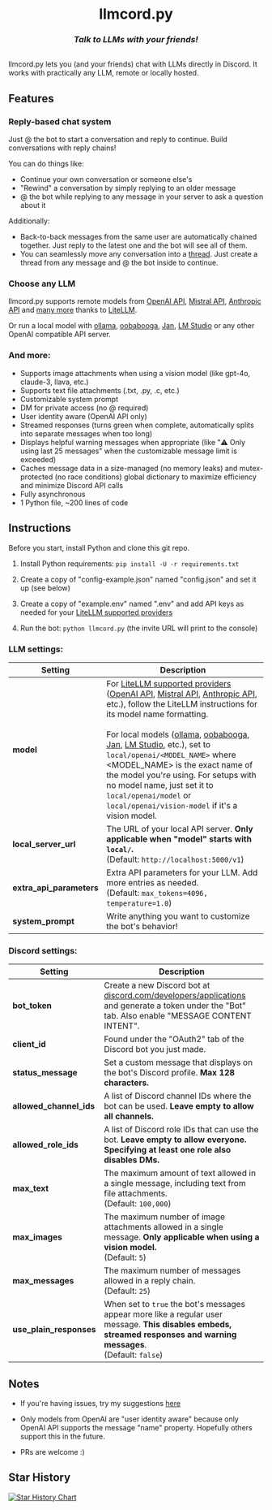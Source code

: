 <h1 align="center">
  llmcord.py
</h1>

<h3 align="center"><i>
  Talk to LLMs with your friends!
</i></h3>

<p align="center">
  <img src="https://github.com/jakobdylanc/discord-llm-chatbot/assets/38699060/789d49fe-ef5c-470e-b60e-48ac03057443" alt="">
</p>

llmcord.py lets you (and your friends) chat with LLMs directly in Discord. It works with practically any LLM, remote or locally hosted.

## Features
### Reply-based chat system
Just @ the bot to start a conversation and reply to continue. Build conversations with reply chains!

You can do things like:
- Continue your own conversation or someone else's
- "Rewind" a conversation by simply replying to an older message
- @ the bot while replying to any message in your server to ask a question about it

Additionally:
- Back-to-back messages from the same user are automatically chained together. Just reply to the latest one and the bot will see all of them.
- You can seamlessly move any conversation into a [thread](https://support.discord.com/hc/en-us/articles/4403205878423-Threads-FAQ). Just create a thread from any message and @ the bot inside to continue.

### Choose any LLM
llmcord.py supports remote models from [OpenAI API](https://platform.openai.com/docs/models), [Mistral API](https://docs.mistral.ai/platform/endpoints), [Anthropic API](https://docs.anthropic.com/claude/docs/models-overview) and [many more](https://docs.litellm.ai/docs/providers) thanks to [LiteLLM](https://github.com/BerriAI/litellm).

Or run a local model with [ollama](https://ollama.com), [oobabooga](https://github.com/oobabooga/text-generation-webui), [Jan](https://jan.ai), [LM Studio](https://lmstudio.ai) or any other OpenAI compatible API server.

### And more:
- Supports image attachments when using a vision model (like gpt-4o, claude-3, llava, etc.)
- Supports text file attachments (.txt, .py, .c, etc.)
- Customizable system prompt
- DM for private access (no @ required)
- User identity aware (OpenAI API only)
- Streamed responses (turns green when complete, automatically splits into separate messages when too long)
- Displays helpful warning messages when appropriate (like "⚠️ Only using last 25 messages" when the customizable message limit is exceeded)
- Caches message data in a size-managed (no memory leaks) and mutex-protected (no race conditions) global dictionary to maximize efficiency and minimize Discord API calls
- Fully asynchronous
- 1 Python file, ~200 lines of code

## Instructions
Before you start, install Python and clone this git repo.

1. Install Python requirements: `pip install -U -r requirements.txt`

2. Create a copy of "config-example.json" named "config.json" and set it up (see below)

3. Create a copy of "example.env" named ".env" and add API keys as needed for your [LiteLLM supported providers](https://docs.litellm.ai/docs/providers)

4. Run the bot: `python llmcord.py` (the invite URL will print to the console)

### LLM settings:

| Setting | Description |
| --- | --- |
| **model** | For [LiteLLM supported providers](https://docs.litellm.ai/docs/providers) ([OpenAI API](https://docs.litellm.ai/docs/providers/openai), [Mistral API](https://docs.litellm.ai/docs/providers/mistral), [Anthropic API](https://docs.litellm.ai/docs/providers/anthropic), etc.), follow the LiteLLM instructions for its model name formatting.<br /><br />For local models ([ollama](https://docs.litellm.ai/docs/providers/ollama), [oobabooga](https://github.com/oobabooga/text-generation-webui), [Jan](https://jan.ai), [LM Studio](https://lmstudio.ai), etc.), set to `local/openai/<MODEL_NAME>` where <MODEL_NAME> is the exact name of the model you're using. For setups with no model name, just set it to `local/openai/model` or `local/openai/vision-model` if it's a vision model. |
| **local_server_url** | The URL of your local API server. **Only applicable when "model" starts with `local/`.**<br />(Default: `http://localhost:5000/v1`) |
| **extra_api_parameters** | Extra API parameters for your LLM. Add more entries as needed.<br />(Default: `max_tokens=4096, temperature=1.0`) |
| **system_prompt** | Write anything you want to customize the bot's behavior! |

### Discord settings:

| Setting | Description |
| --- | --- |
| **bot_token** | Create a new Discord bot at [discord.com/developers/applications](https://discord.com/developers/applications) and generate a token under the "Bot" tab. Also enable "MESSAGE CONTENT INTENT". |
| **client_id** | Found under the "OAuth2" tab of the Discord bot you just made. |
| **status_message** | Set a custom message that displays on the bot's Discord profile. **Max 128 characters.** |
| **allowed_channel_ids** | A list of Discord channel IDs where the bot can be used. **Leave empty to allow all channels.** |
| **allowed_role_ids** | A list of Discord role IDs that can use the bot. **Leave empty to allow everyone. Specifying at least one role also disables DMs.** |
| **max_text** | The maximum amount of text allowed in a single message, including text from file attachments.<br />(Default: `100,000`) |
| **max_images** | The maximum number of image attachments allowed in a single message. **Only applicable when using a vision model.**<br />(Default: `5`) |
| **max_messages** | The maximum number of messages allowed in a reply chain.<br />(Default: `25`) |
| **use_plain_responses** | When set to `true` the bot's messages appear more like a regular user message. **This disables embeds, streamed responses and warning messages**.<br />(Default: `false`) |

## Notes
- If you're having issues, try my suggestions [here](https://github.com/jakobdylanc/discord-llm-chatbot/issues/19)

- Only models from OpenAI are "user identity aware" because only OpenAI API supports the message "name" property. Hopefully others support this in the future.

- PRs are welcome :)

## Star History
<a href="https://star-history.com/#jakobdylanc/discord-llm-chatbot&Date">
  <picture>
    <source media="(prefers-color-scheme: dark)" srcset="https://api.star-history.com/svg?repos=jakobdylanc/discord-llm-chatbot&type=Date&theme=dark" />
    <source media="(prefers-color-scheme: light)" srcset="https://api.star-history.com/svg?repos=jakobdylanc/discord-llm-chatbot&type=Date" />
    <img alt="Star History Chart" src="https://api.star-history.com/svg?repos=jakobdylanc/discord-llm-chatbot&type=Date" />
  </picture>
</a>
